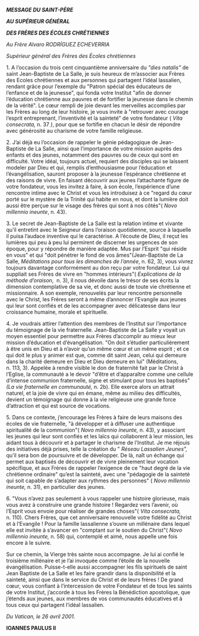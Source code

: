 ***MESSAGE DU SAINT-PÈRE***

***AU SUPÉRIEUR GÉNÉRAL***

***DES FRÈRES DES ÉCOLES CHRÉTIENNES***

*Au Frère Alvaro RODRÍGUEZ ECHEVERRIA*

*Supérieur général des Frères des Écoles chrétiennes*

1\. A l’occasion du trois cent cinquantième anniversaire du *"dies natalis"* de saint Jean-Baptiste de La Salle, je suis heureux de m’associer aux Frères des Ecoles chrétiennes et aux personnes qui partagent l’idéal lassalien, rendant grâce pour l’exemple du "Patron spécial des éducateurs de l’enfance et de la jeunesse", qui fonda votre Institut "afin de donner l’éducation chrétienne aux pauvres et de fortifier la jeunesse dans le chemin de la vérité". Le cœur rempli de joie devant les merveilles accomplies par les Frères au long de leur histoire, je vous invite à "retrouver avec courage l’esprit entreprenant, l’inventivité et la sainteté" de votre fondateur ( *Vita consecrata,* n. 37 *)*, pour que se fortifie en chacun le désir de répondre avec générosité au charisme de votre famille religieuse.

2\. J’ai déjà eu l’occasion de rappeler le génie pédagogique de Jean-Baptiste de La Salle, ainsi que l’importance de votre mission auprès des enfants et des jeunes, notamment des pauvres ou de ceux qui sont en difficulté. Votre idéal, toujours actuel, requiert des disciples qui se laissent modeler par Dieu et qui, remplis d’enthousiasme pour l’éducation et l’évangélisation, sauront proposer à la jeunesse l’espérance chrétienne et des raisons de vivre. En faisant découvrir aux jeunes l’attachante figure de votre fondateur, vous les invitez à faire, à son école, l’expérience d’une rencontre intime avec le Christ et vous les introduisez à ce "regard du cœur porté sur le mystère de la Trinité qui habite en nous, et dont la lumière doit aussi être perçue sur le visage des frères qui sont à nos côtés"( *Novo millennio ineunte*, n. 43).

3\. Le secret de Jean-Baptiste de La Salle est la relation intime et vivante qu’il entretint avec le Seigneur dans l’oraison quotidienne, source à laquelle il puisa l’audace inventive qui le caractérise. A l’écoute de Dieu, il reçut les lumières qui peu à peu lui permirent de discerner les urgences de son époque, pour y répondre de manière adaptée. Mus par l’Esprit "qui réside en vous" et qui "doit pénétrer le fond de vos âmes"(Jean-Baptiste de La Salle, *Méditations pour tous les dimanches de l’année*, n. 62, 3), vous vivrez toujours davantage conformément au don reçu par votre fondateur. Lui qui suppliait ses Frères de vivre en "hommes intérieurs"( *Explications de la méthode d’oraison*,  n. 3), il nous dévoile dans le trésor de ses écrits la dimension contemplative de sa vie, et donc aussi de toute vie chrétienne et missionnaire. A son exemple, renouvelés par leur rencontre personnelle avec le Christ, les Frères seront à même d’annoncer l’Evangile aux jeunes qui leur sont confiés et de les accompagner avec délicatesse dans leur croissance humaine, morale et spirituelle.

4\. Je voudrais attirer l’attention des membres de l’Institut sur l’importance du témoignage de la vie fraternelle. Jean-Baptiste de La Salle y voyait un moyen essentiel pour permettre aux Frères d’accomplir au mieux leur mission d’éducation et d’évangélisation. "On doit s’étudier particulièrement à être unis en Dieu et à n’avoir qu’un même cœur et un même esprit ; et ce qui doit le plus y animer est que, comme dit saint Jean, celui qui demeure dans la charité demeure en Dieu et Dieu demeure en lui" (Méditations, n. 113, 3). Appelée à rendre visible le don de fraternité fait par le Christ à l’Eglise, la communauté a le devoir "d’être et d’apparaître comme une cellule d’intense communion fraternelle, signe et stimulant pour tous les baptisés" *(La vie fraternelle en communauté,* n. 2b). Elle exerce alors un attrait naturel, et la joie de vivre qui en émane, même au milieu des difficultés, devient un témoignage qui donne à la vie religieuse une grande force d’attraction et qui est source de vocations.

5\. Dans ce contexte, j’encourage les Frères à faire de leurs maisons des écoles de vie fraternelle, "à développer et à diffuser une authentique spiritualité de la communion"( *Novo millennio ineunte,* n. 43), y associant les jeunes qui leur sont confiés et les laïcs qui collaborent à leur mission, les aidant tous à découvrir et à partager le charisme de l’Institut. Je me réjouis des initiatives déjà prises, telle la création du " *Réseau Lassalien Jeunes",* qu’il sera bon de poursuivre et de développer. De là, naît un échange qui permet aux baptisés de découvrir et de vivre pleinement leur vocation spécifique, et aux Frères de rappeler l’exigence de ce "haut degré de la vie chrétienne ordinaire" qu’est la sainteté, avec une "pédagogie de la sainteté qui soit capable de s’adapter aux rythmes des personnes" ( *Novo millennio ineunte,* n. 31), en particulier des jeunes.

6\. "Vous n’avez pas seulement à vous rappeler une histoire glorieuse, mais vous avez à construire une grande histoire ! Regardez vers l’avenir, où l’Esprit vous envoie pour réaliser de grandes choses"( *Vita consecrata,* n. 110). Chers Frères, que cet anniversaire renouvelle votre fidélité au Christ et à l’Evangile ! Pour la famille lassalienne s’ouvre un millénaire dans lequel elle est invitée à s’avancer en "comptant sur le soutien du Christ"( *Novo millennio ineunte,* n. 58) qui, contemplé et aimé, nous appelle une fois encore à le suivre.

Sur ce chemin, la Vierge très sainte nous accompagne. Je lui ai confié le troisième millénaire et je l’ai invoquée comme l’étoile de la nouvelle évangélisation. Puisse-t-elle aussi accompagner les fils spirituels de saint Jean Baptiste de La Salle et les faire grandir dans la disponibilité et la sainteté, ainsi que dans le service du Christ et de leurs frères ! De grand cœur, vous confiant à l’intercession de votre Fondateur et de tous les saints de votre Institut, j’accorde à tous les Frères la Bénédiction apostolique, que j’étends aux jeunes, aux membres de vos communautés éducatives et à tous ceux qui partagent l’idéal lassalien.

*Du Vatican, le 26 avril 2001.*

**IOANNES PAULUS II**
